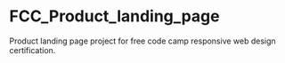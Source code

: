 # FCC_Product_landing_page
Product landing page project for free code camp responsive web design certification.
